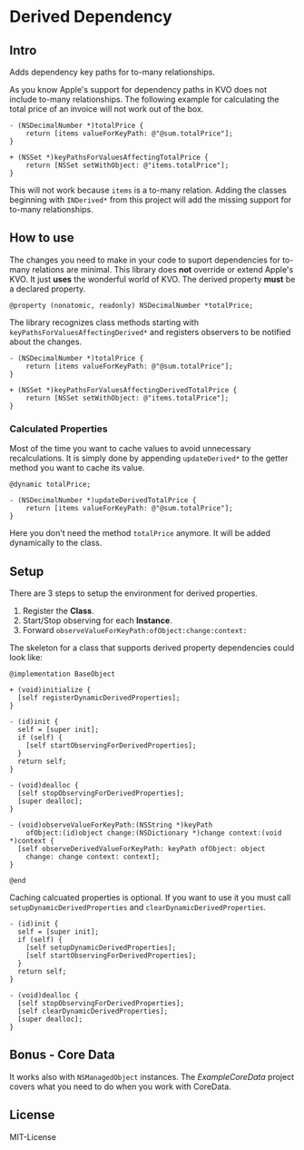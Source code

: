 Derived Dependency 
=================

## Intro

Adds dependency key paths for to-many relationships. 

As you know Apple's support for dependency paths in KVO does not include to-many relationships. The following example for calculating the total price of an invoice will not work out of the box.

	- (NSDecimalNumber *)totalPrice {
		return [items valueForKeyPath: @"@sum.totalPrice"];
	}
	
	+ (NSSet *)keyPathsForValuesAffectingTotalPrice {
    	return [NSSet setWithObject: @"items.totalPrice"];
	}

This will not work because `items` is a to-many relation. Adding the classes beginning with `INDerived*` from this project will add the missing support for to-many relationships.

## How to use

The changes you need to make in your code to suport dependencies for to-many relations are minimal. This library does __not__ override or extend Apple's KVO. It just __uses__ the wonderful world of KVO. The derived property __must__ be a declared property.

	@property (nonatomic, readonly) NSDecimalNumber *totalPrice;
	
The library recognizes class methods starting with `keyPathsForValuesAffectingDerived*` and registers observers to be notified about the changes.

	- (NSDecimalNumber *)totalPrice {
		return [items valueForKeyPath: @"@sum.totalPrice"];
	}
	
	+ (NSSet *)keyPathsForValuesAffectingDerivedTotalPrice {
    	return [NSSet setWithObject: @"items.totalPrice"];
	}

### Calculated Properties

Most of the time you want to cache values to avoid unnecessary recalculations. It is simply done by appending `updateDerived*` to the getter method you want to cache its value.

	@dynamic totalPrice;
	
	- (NSDecimalNumber *)updateDerivedTotalPrice {
		return [items valueForKeyPath: @"@sum.totalPrice"];
	}
	
Here you don't need the method `totalPrice` anymore. It will be added dynamically to the class.

## Setup

There are 3 steps to setup the environment for derived properties.

1. Register the __Class__.
2. Start/Stop observing for each __Instance__.
3. Forward `observeValueForKeyPath:ofObject:change:context:`

The skeleton for a class that supports derived property dependencies could look like:

	@implementation BaseObject

	+ (void)initialize {
	  [self registerDynamicDerivedProperties];
	}

	- (id)init {
	  self = [super init];
	  if (self) {
	    [self startObservingForDerivedProperties];
	  }
	  return self;
	}
	
	- (void)dealloc {
	  [self stopObservingForDerivedProperties];
	  [super dealloc];
	}
	
	- (void)observeValueForKeyPath:(NSString *)keyPath 
		ofObject:(id)object change:(NSDictionary *)change context:(void *)context {
	  [self observeDerivedValueForKeyPath: keyPath ofObject: object 
	  	change: change context: context];
	}
	
	@end



Caching calcuated properties is optional. If you want to use it you must call `setupDynamicDerivedProperties` and `clearDynamicDerivedProperties`.

	- (id)init {
	  self = [super init];
	  if (self) {
	    [self setupDynamicDerivedProperties];
	    [self startObservingForDerivedProperties];
	  }
	  return self;
	}
	
	- (void)dealloc {
	  [self stopObservingForDerivedProperties];
	  [self clearDynamicDerivedProperties];
	  [super dealloc];
	}

## Bonus - Core Data

It works also with `NSManagedObject` instances. The _ExampleCoreData_ project covers what you need to do when you work with CoreData.

## License
MIT-License
